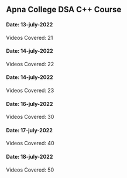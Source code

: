 ## Apna College DSA C++ Course

#### Date: 13-july-2022

Videos Covered: 21

#### Date: 14-july-2022

Videos Covered: 22

#### Date: 14-july-2022

Videos Covered: 23

#### Date: 16-july-2022

Videos Covered: 30

#### Date: 17-july-2022

Videos Covered: 40

#### Date: 18-july-2022

Videos Covered: 50
